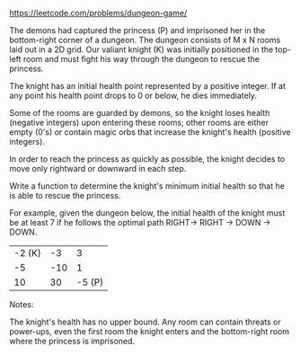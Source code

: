 https://leetcode.com/problems/dungeon-game/

The demons had captured the princess (P) and imprisoned her in the bottom-right corner of a dungeon. The dungeon consists of M x N rooms laid out in a 2D grid. Our valiant knight (K) was initially positioned in the top-left room and must fight his way through the dungeon to rescue the princess.

The knight has an initial health point represented by a positive integer. If at any point his health point drops to 0 or below, he dies immediately.

Some of the rooms are guarded by demons, so the knight loses health (negative integers) upon entering these rooms; other rooms are either empty (0's) or contain magic orbs that increase the knight's health (positive integers).

In order to reach the princess as quickly as possible, the knight decides to move only rightward or downward in each step.


Write a function to determine the knight's minimum initial health so that he is able to rescue the princess.

For example, given the dungeon below, the initial health of the knight must be at least 7 if he follows the optimal path RIGHT-> RIGHT -> DOWN -> DOWN.


| 	| 	| |
| --- | --- | ---|
| -2 (K)	| -3	| 3|
|-5	|-10	| 1 |
|10 | 30 | -5 (P)|


Notes:

The knight's health has no upper bound.
Any room can contain threats or power-ups, even the first room the knight enters and the bottom-right room where the princess is imprisoned.
